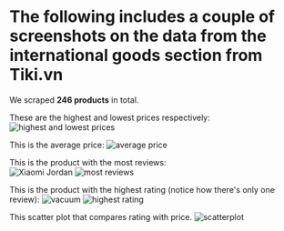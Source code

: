 # The following includes a couple of screenshots on the data from the **international goods** section from Tiki.vn

We scraped **246 products** in total.

These are the highest and lowest prices respectively:
![highest and lowest prices](https://github.com/Nanakuro/tiki-product-scraping/blob/master/images/prices.png)

This is the average price:
![average price](https://github.com/Nanakuro/tiki-product-scraping/blob/master/images/avg_price.png)

This is the product with the most reviews:\
![Xiaomi Jordan](https://salt.tikicdn.com/cache/280x280/ts/product/c4/f5/02/3ef8400785c0580626a54a2f74a0d601.jpg)
![most reviews](https://github.com/Nanakuro/tiki-product-scraping/blob/master/images/reviews.png)

This is the product with the highest rating (notice how there's only one review):
![vacuum](https://salt.tikicdn.com/cache/280x280/ts/product/94/93/72/488aef44864e8ec9ce176a47f834d903.jpg)
![highest rating](https://github.com/Nanakuro/tiki-product-scraping/blob/master/images/rating.png)

This scatter plot that compares rating with price.
![scatterplot](https://github.com/Nanakuro/tiki-product-scraping/blob/master/images/scatterplot.png)
